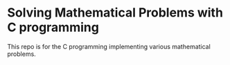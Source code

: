 # Solving Mathematical Problems with C programming
This repo is for the C programming implementing various mathematical problems.
